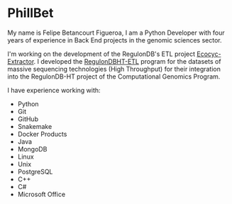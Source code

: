 # PhillBet
My name is Felipe Betancourt Figueroa, I am a Python Developer with four years of experience in Back End projects in the genomic sciences sector.


I'm working on the development of the RegulonDB's ETL project [Ecocyc-Extractor](https://github.com/regulondbunam/ecocyc-extractor.git).
I developed the [RegulonDBHT-ETL](https://github.com/regulondbunam/RegulonDBHT-ETL.git) program for the datasets of massive sequencing technologies (High Throughput) for their integration into the RegulonDB-HT project of the Computational Genomics Program.

I have experience working with:
- Python
- Git
- GitHub
- Snakemake
- Docker Products
- Java
- MongoDB
- Linux
- Unix
- PostgreSQL
- C++
- C#
- Microsoft Office
